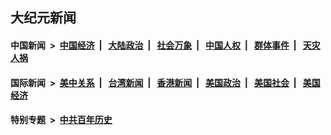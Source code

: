 ## 大纪元新闻

#### 中国新闻 &nbsp;>&nbsp; [中国经济](indexes/ncid283/README.md?06170845) &nbsp;| &nbsp; [大陆政治](indexes/ncid277/README.md?06170845) &nbsp;| &nbsp; [社会万象](indexes/ncid282/README.md?06170845) &nbsp;| &nbsp; [中国人权](indexes/ncid278/README.md?06170845) &nbsp;| &nbsp; [群体事件](indexes/ncid279/README.md?06170845) &nbsp;| &nbsp; [天灾人祸](indexes/ncid280/README.md?06170845)

#### 国际新闻 &nbsp;>&nbsp; [美中关系](indexes/nf1412576/README.md?06170845) &nbsp;| &nbsp; [台湾新闻](indexes/ncid1349361/README.md?06170845) &nbsp;| &nbsp; [香港新闻](indexes/ncid1349362/README.md?06170845) &nbsp;| &nbsp; [美国政治](indexes/ncid1078159/README.md?06170845) &nbsp;| &nbsp; [美国社会](indexes/ncid1078160/README.md?06170845) &nbsp;| &nbsp; [美国经济](indexes/ncid1078158/README.md?06170845)

#### 特别专题 &nbsp;>&nbsp; [中共百年历史](https://github.com/easy2view/epoch-special/blob/master/README.md?06170845)  
